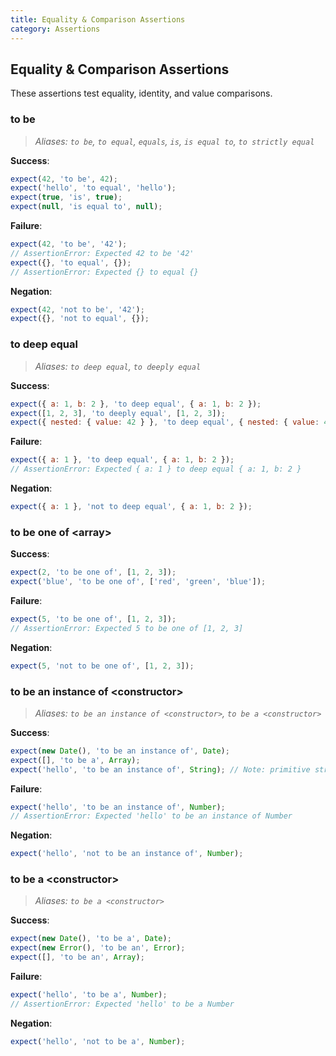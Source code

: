 ```yaml
---
title: Equality & Comparison Assertions
category: Assertions
---
```


## Equality & Comparison Assertions

These assertions test equality, identity, and value comparisons.

### to be

> _Aliases: `to be`, `to equal`, `equals`, `is`, `is equal to`, `to strictly equal`_

**Success**:

```js
expect(42, 'to be', 42);
expect('hello', 'to equal', 'hello');
expect(true, 'is', true);
expect(null, 'is equal to', null);
```

**Failure**:

```js
expect(42, 'to be', '42');
// AssertionError: Expected 42 to be '42'
expect({}, 'to equal', {});
// AssertionError: Expected {} to equal {}
```

**Negation**:

```js
expect(42, 'not to be', '42');
expect({}, 'not to equal', {});
```

### to deep equal

> _Aliases: `to deep equal`, `to deeply equal`_

**Success**:

```js
expect({ a: 1, b: 2 }, 'to deep equal', { a: 1, b: 2 });
expect([1, 2, 3], 'to deeply equal', [1, 2, 3]);
expect({ nested: { value: 42 } }, 'to deep equal', { nested: { value: 42 } });
```

**Failure**:

```js
expect({ a: 1 }, 'to deep equal', { a: 1, b: 2 });
// AssertionError: Expected { a: 1 } to deep equal { a: 1, b: 2 }
```

**Negation**:

```js
expect({ a: 1 }, 'not to deep equal', { a: 1, b: 2 });
```

### to be one of &lt;array&gt;

**Success**:

```js
expect(2, 'to be one of', [1, 2, 3]);
expect('blue', 'to be one of', ['red', 'green', 'blue']);
```

**Failure**:

```js
expect(5, 'to be one of', [1, 2, 3]);
// AssertionError: Expected 5 to be one of [1, 2, 3]
```

**Negation**:

```js
expect(5, 'not to be one of', [1, 2, 3]);
```

### to be an instance of &lt;constructor&gt;

> _Aliases: `to be an instance of <constructor>`, `to be a <constructor>`_

**Success**:

```js
expect(new Date(), 'to be an instance of', Date);
expect([], 'to be a', Array);
expect('hello', 'to be an instance of', String); // Note: primitive strings work too
```

**Failure**:

```js
expect('hello', 'to be an instance of', Number);
// AssertionError: Expected 'hello' to be an instance of Number
```

**Negation**:

```js
expect('hello', 'not to be an instance of', Number);
```

### to be a &lt;constructor&gt;

> _Aliases: `to be a <constructor>`_

**Success**:

```js
expect(new Date(), 'to be a', Date);
expect(new Error(), 'to be an', Error);
expect([], 'to be an', Array);
```

**Failure**:

```js
expect('hello', 'to be a', Number);
// AssertionError: Expected 'hello' to be a Number
```

**Negation**:

```js
expect('hello', 'not to be a', Number);
```
